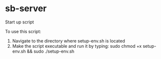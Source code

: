 # sb-server
Start up script

To use this script:

1. Navigate to the directory where setup-env.sh is located
2. Make the script executable and run it by typing: sudo chmod +x setup-env.sh && sudo ./setup-env.sh
